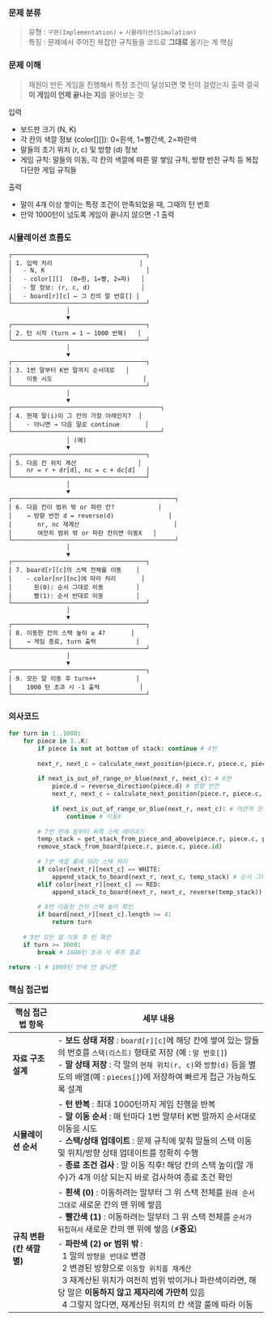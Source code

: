 ### 문제 분류 
> 유형 : ```구현(Implementation)``` + ```시뮬레이션(Simulation)``` <br>
> 특징 : 문제에서 주어진 복잡한 규칙들을 코드로 **그대로** 옮기는 게 핵심

### 문제 이해 
> 재원이 만든 게임을 진행해서 특정 조건이 달성되면 몇 턴이 걸렸는지 출력
> 결국 **이 게임이 언제 끝나는 지**를 물어보는 것

입력
  - 보드판 크기 (N, K)
  - 각 칸의 색깔 정보 (color[][]): 0=흰색, 1=빨간색, 2=파란색
  - 말들의 초기 위치 (r, c) 및 방향 (d) 정보
  - 게임 규칙: 말들의 이동, 각 칸의 색깔에 따른 말 쌓임 규칙, 방향 반전 규칙 등 복잡다단한 게임 규칙들

출력
  - 말이 4개 이상 쌓이는 특정 조건이 만족되었을 때, 그때의 턴 번호
  - 만약 1000턴이 넘도록 게임이 끝나지 않으면 -1 출력

### 시뮬레이션 흐름도

```
┌─────────────────────────────────────┐
│ 1. 입력 처리                        │
│   - N, K                            │
│   - color[][]  (0=흰, 1=빨, 2=파)   │
│   - 말 정보: (r, c, d)              │
│   - board[r][c] ← 그 칸의 말 번호[] │
└─────────────────────────────────────┘
                │
                ▼
┌─────────────────────────────────────┐
│ 2. 턴 시작 (turn = 1 ~ 1000 반복)   │
└─────────────────────────────────────┘
                │
                ▼
┌─────────────────────────────────────┐
│ 3. 1번 말부터 K번 말까지 순서대로   │
│    이동 시도                         │
└─────────────────────────────────────┘
                │
                ▼
┌─────────────────────────────────────────┐
│ 4. 현재 말(i)이 그 칸의 가장 아래인지?  │
│    - 아니면 → 다음 말로 continue       │
└─────────────────────────────────────────┘
                │ (예)
                ▼
┌─────────────────────────────────────┐
│ 5. 다음 칸 위치 계산                 │
│    nr = r + dr[d], nc = c + dc[d]   │
└─────────────────────────────────────┘
                │
                ▼
┌─────────────────────────────────────────────┐
│ 6. 다음 칸이 범위 밖 or 파란 칸?            │
│    → 방향 반전 d = reverse(d)               │
│       nr, nc 재계산                          │
│       여전히 범위 밖 or 파란 칸이면 이동X   │
└─────────────────────────────────────────────┘
                │
                ▼
┌─────────────────────────────────────┐
│ 7. board[r][c]의 스택 전체를 이동    │
│    - color[nr][nc]에 따라 처리       │
│      흰(0): 순서 그대로 이동         │
│      빨(1): 순서 반대로 이동         │
└─────────────────────────────────────┘
                │
                ▼
┌─────────────────────────────────────┐
│ 8. 이동한 칸의 스택 높이 ≥ 4?       │
│    → 게임 종료, turn 출력           │
└─────────────────────────────────────┘
                │
                ▼
┌─────────────────────────────────────┐
│ 9. 모든 말 이동 후 turn++           │
│    1000 턴 초과 시 -1 출력           │
└─────────────────────────────────────┘
```

### 의사코드
```python
for turn in 1..1000:
    for piece in 1..K:
        if piece is not at bottom of stack: continue # 4번
        
        next_r, next_c = calculate_next_position(piece.r, piece.c, piece.d) # 5번
        
        if next_is_out_of_range_or_blue(next_r, next_c): # 6번
            piece.d = reverse_direction(piece.d) # 방향 반전
            next_r, next_c = calculate_next_position(piece.r, piece.c, piece.d) # 위치 재계산
            
            if next_is_out_of_range_or_blue(next_r, next_c): # 여전히 문제 있으면
                continue # 이동X
        
        # 7번 현재 말부터 위쪽 스택 떼어내기
        temp_stack = get_stack_from_piece_and_above(piece.r, piece.c, piece.id)
        remove_stack_from_board(piece.r, piece.c, piece.id)
        
        # 7번 색깔 룰에 따라 스택 처리
        if color[next_r][next_c] == WHITE:
            append_stack_to_board(next_r, next_c, temp_stack) # 순서 그대로
        elif color[next_r][next_c] == RED:
            append_stack_to_board(next_r, next_c, reverse(temp_stack)) # 순서 뒤집어서
        
        # 8번 이동한 칸의 스택 높이 확인
        if board[next_r][next_c].length >= 4:
            return turn
            
    # 9번 모든 말 이동 후 턴 확인
    if turn >= 1000:
        break # 1000턴 초과 시 루프 종료
        
return -1 # 1000턴 안에 안 끝나면
```

### 핵심 접근법

| 핵심 접근법 항목 | 세부 내용 |
|---|---|
| **자료 구조 설계** | - **보드 상태 저장** : `board[r][c]`에 해당 칸에 쌓여 있는 말들의 번호를 `스택(리스트)` 형태로 저장 (예 : `말 번호[]`)<br/>- **말 상태 저장** : 각 말의 `현재 위치(r, c)`와 `방향(d)` 등을 별도의 배열(예 : `pieces[]`)에 저장하여 빠르게 접근 가능하도록 설계 |
| **시뮬레이션 순서** | - **턴 반복** : 최대 1000턴까지 게임 진행을 반복<br/>- **말 이동 순서** : 매 턴마다 1번 말부터 K번 말까지 순서대로 이동을 시도<br/>- **스택/상태 업데이트** : 문제 규칙에 맞춰 말들의 스택 이동 및 위치/방향 상태 업데이트를 정확히 수행<br/>- **종료 조건 검사** : 말 이동 직후! 해당 칸의 스택 높이(말 개수)가 4개 이상 되는지 바로 검사하여 종료 조건 확인 |
| **규칙 변환 (칸 색깔별)** | - **흰색 (0)** : 이동하려는 말부터 그 위 스택 전체를 `원래 순서 그대로` 새로운 칸의 맨 위에 쌓음<br/>- **빨간색 (1)** : 이동하려는 말부터 그 위 스택 전체를 `순서가 뒤집혀서` 새로운 칸의 맨 위에 쌓음 (**⚡중요**)<br/>- **파란색 (2) or 범위 밖** : <br/>&nbsp;&nbsp;1 말의 `방향을 반대로` 변경<br/>&nbsp;&nbsp;2 변경된 방향으로 `이동할 위치를 재계산`<br/>&nbsp;&nbsp;3 재계산된 위치가 여전히 범위 밖이거나 파란색이라면, 해당 말은 **이동하지 않고 제자리에 가만히** 있음<br/>&nbsp;&nbsp;4 그렇지 않다면, 재계산된 위치의 칸 색깔 룰에 따라 이동 |



